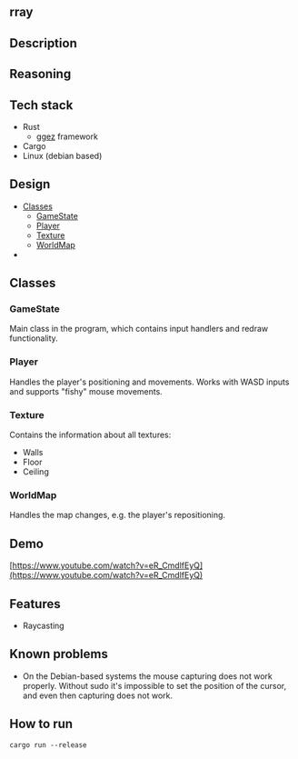 ## rray

## Description

## Reasoning

## Tech stack
- Rust
    - [ggez](https://github.com/ggez/ggez) framework
- Cargo
- Linux (debian based)

## Design
- [Classes](#Classes)
    - [GameState](#GameState)
    - [Player](#Player)
    - [Texture](#Texture)
    - [WorldMap](#WorldMap)
- [](#Demo)

## Classes

### GameState
Main class in the program, which contains input handlers and redraw functionality.

### Player
Handles the player's positioning and movements. Works with WASD inputs and supports "fishy" mouse movements.

### Texture
Contains the information about all textures:
- Walls
- Floor
- Ceiling

### WorldMap
Handles the map changes, e.g. the player's repositioning.

## Demo
[https://www.youtube.com/watch?v=eR_CmdlfEyQ](https://www.youtube.com/watch?v=eR_CmdlfEyQ)

## Features
- Raycasting

## Known problems
- On the Debian-based systems the mouse capturing does not work properly. Without sudo it's impossible to set the position of the cursor, and even then capturing does not work.

## How to run

```
cargo run --release
```
